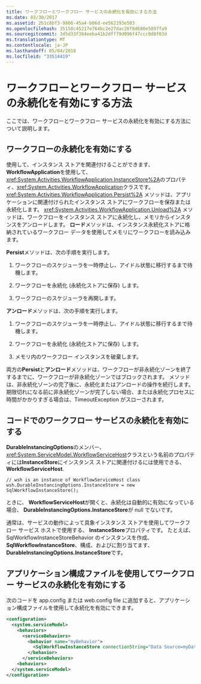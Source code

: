 ```yaml
---
title: ワークフローとワークフロー サービスの永続化を有効にする方法
ms.date: 03/30/2017
ms.assetid: 2b1c8bf3-9866-45a4-b06d-ee562393e503
ms.openlocfilehash: 35158c45217e764bc2e27dac26f8d680e5897fa9
ms.sourcegitcommit: 3d5d33f384eeba41b2dff79d096f47ccc8d8f03d
ms.translationtype: MT
ms.contentlocale: ja-JP
ms.lasthandoff: 05/04/2018
ms.locfileid: "33514419"
---
```

# <a name="how-to-enable-persistence-for-workflows-and-workflow-services"></a>ワークフローとワークフロー サービスの永続化を有効にする方法
ここでは、ワークフローとワークフロー サービスの永続化を有効にする方法について説明します。  
  
## <a name="enable-persistence-for-workflows"></a>ワークフローの永続化を有効にする  
 使用して、インスタンス ストアを関連付けることができます、 **WorkflowApplication**を使用して、<xref:System.Activities.WorkflowApplication.InstanceStore%2A>のプロパティ、<xref:System.Activities.WorkflowApplication>クラスです。 <xref:System.Activities.WorkflowApplication.Persist%2A> メソッドは、アプリケーションに関連付けられたインスタンス ストアにワークフローを保存または永続化します。 <xref:System.Activities.WorkflowApplication.Unload%2A> メソッドは、ワークフローをインスタンス ストアに永続化し、メモリからインスタンスをアンロードします。 **ロード**メソッドは、インスタンス永続化ストアに格納されているワークフロー データを使用してメモリにワークフローを読み込みます。  
  
 **Persist**メソッドは、次の手順を実行します。  
  
1.  ワークフローのスケジューラを一時停止し、アイドル状態に移行するまで待機します。  
  
2.  ワークフローを永続化 (永続化ストアに保存) します。  
  
3.  ワークフローのスケジューラを再開します。  
  
 **アンロード**メソッドは、次の手順を実行します。  
  
1.  ワークフローのスケジューラを一時停止し、アイドル状態に移行するまで待機します。  
  
2.  ワークフローを永続化 (永続化ストアに保存) します。  
  
3.  メモリ内のワークフロー インスタンスを破棄します。  
  
 両方の**Persist**と**アンロード**メソッドは、ワークフローが非永続化ゾーンを終了するまでに、ワークフローが非永続化ゾーンではブロックされます。 メソッドは、非永続化ゾーンの完了後に、永続化またはアンロードの操作を続行します。 期限切れになる前に非永続化ゾーンが完了しない場合、または永続化プロセスに時間がかかりすぎる場合は、TimeoutException がスローされます。  
  
## <a name="enable-persistence-for-workflow-services-in-code"></a>コードでのワークフロー サービスの永続化を有効にする  
 **DurableInstancingOptions**のメンバー、<xref:System.ServiceModel.WorkflowServiceHost>クラスという名前のプロパティには**InstanceStore**にインスタンス ストアに関連付けるには使用できる、 **WorkflowServiceHost**.  
  
```  
// wsh is an instance of WorkflowServiceHost class  
wsh.DurableInstancingOptions.InstanceStore = new SqlWorkflowInstanceStore();  
```  
  
 ときに、 **WorkflowServiceHost**が開くと、永続化は自動的に有効になっている場合、 **DurableInstancingOptions.InstanceStore**が null でないです。  
  
 通常は、サービスの動作によって具象インスタンス ストアを使用してワークフロー サービス ホストで使用する、 **InstanceStore**プロパティです。 たとえば、SqlWorkflowInstanceStoreBehavior のインスタンスを作成、 **SqlWorkflowInstanceStore**、構成、およびに割り当てます、 **DurableInstancingOptions.InstanceStore**です。  
  
## <a name="enable-persistence-for-workflow-services-using-an-application-configuration-file"></a>アプリケーション構成ファイルを使用してワークフロー サービスの永続化を有効にする  
 次のコードを app.config または web.config file に追加すると、アプリケーション構成ファイルを使用して永続化を有効にできます。  
  
```xml  
<configuration>  
  <system.serviceModel>  
    <behaviors>  
      <serviceBehaviors>  
        <behavior name="myBehavior">  
          <SqlWorkflowInstanceStore connectionString="Data Source=myDatatbaseServer;Initial Catalog=myPersistenceDatabase">  
        </behavior>  
      </serviceBehaviors>  
    <behaviors>  
  </system.serviceModel>  
</configuration>  
```
